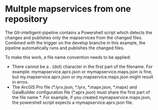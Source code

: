 # Multple mapservices from one repository
The Git-intelligent-pipeline contains a Powershell script which detects the changes and publishes only the mapservices from the changed files. Combined with the trigger on the develop branche in this example, the pipeline automatically runs and publishes the changed files.

To make this work, a file name convention needs to be applied:
* There cannot be a . (dot) character in the first part of the filename. For example: mymapservice.aprx.json or mymapservice.maps.json is fine, but my.mapservice.aprx.json or my.mapservice.mapx.json might result in erros.
* The ArcGIS Pro file (\*.lyrx.json, \*.lyrx, \*.mapx.json, \*.mapx)  and GaiaBuilder configuration file (\*.aprx.json) must share the first part of the file name \*. For example, if you created mymapservice.mapx.json, the powershell script expects a mymapservice.aprx.json file.
